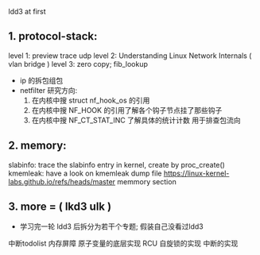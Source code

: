 ldd3 at first

## 1. protocol-stack:
 level 1: preview trace udp
 level 2: Understanding Linux Network Internals ( vlan bridge )
 level 3: zero copy; fib_lookup
 + ip 的拆包组包
 + netfilter 研究方向:
    1. 在内核中搜 struct nf_hook_os 的引用
    2. 在内核中搜 NF_HOOK 的引用了解各个钩子节点挂了那些钩子
    3. 在内核中搜 NF_CT_STAT_INC 了解具体的统计计数 用于排查包流向

## 2. memory:
 slabinfo: trace the slabinfo entry in kernel, create by proc_create()
 kmemleak: have a look on kmemleak dump file
 https://linux-kernel-labs.github.io/refs/heads/master memmory section

## 3. more = ( lkd3 ulk )


+ 学习完一轮 ldd3 后拆分为若干个专题; 假装自己没看过ldd3

中断todolist
内存屏障
原子变量的底层实现
RCU
自旋锁的实现
中断的实现
